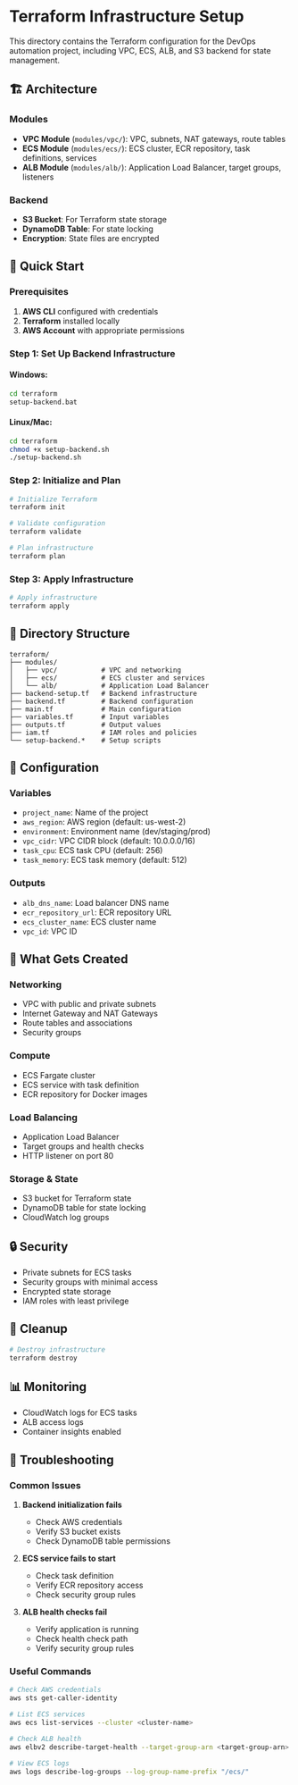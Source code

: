 # Terraform Infrastructure Setup

This directory contains the Terraform configuration for the DevOps automation project, including VPC, ECS, ALB, and S3 backend for state management.

## 🏗️ Architecture

### Modules
- **VPC Module** (`modules/vpc/`): VPC, subnets, NAT gateways, route tables
- **ECS Module** (`modules/ecs/`): ECS cluster, ECR repository, task definitions, services
- **ALB Module** (`modules/alb/`): Application Load Balancer, target groups, listeners

### Backend
- **S3 Bucket**: For Terraform state storage
- **DynamoDB Table**: For state locking
- **Encryption**: State files are encrypted

## 🚀 Quick Start

### Prerequisites
1. **AWS CLI** configured with credentials
2. **Terraform** installed locally
3. **AWS Account** with appropriate permissions

### Step 1: Set Up Backend Infrastructure

#### Windows:
```bash
cd terraform
setup-backend.bat
```

#### Linux/Mac:
```bash
cd terraform
chmod +x setup-backend.sh
./setup-backend.sh
```

### Step 2: Initialize and Plan

```bash
# Initialize Terraform
terraform init

# Validate configuration
terraform validate

# Plan infrastructure
terraform plan
```

### Step 3: Apply Infrastructure

```bash
# Apply infrastructure
terraform apply
```

## 📁 Directory Structure

```
terraform/
├── modules/
│   ├── vpc/           # VPC and networking
│   ├── ecs/           # ECS cluster and services
│   └── alb/           # Application Load Balancer
├── backend-setup.tf   # Backend infrastructure
├── backend.tf         # Backend configuration
├── main.tf            # Main configuration
├── variables.tf       # Input variables
├── outputs.tf         # Output values
├── iam.tf             # IAM roles and policies
└── setup-backend.*    # Setup scripts
```

## 🔧 Configuration

### Variables
- `project_name`: Name of the project
- `aws_region`: AWS region (default: us-west-2)
- `environment`: Environment name (dev/staging/prod)
- `vpc_cidr`: VPC CIDR block (default: 10.0.0.0/16)
- `task_cpu`: ECS task CPU (default: 256)
- `task_memory`: ECS task memory (default: 512)

### Outputs
- `alb_dns_name`: Load balancer DNS name
- `ecr_repository_url`: ECR repository URL
- `ecs_cluster_name`: ECS cluster name
- `vpc_id`: VPC ID

## 🎯 What Gets Created

### Networking
- VPC with public and private subnets
- Internet Gateway and NAT Gateways
- Route tables and associations
- Security groups

### Compute
- ECS Fargate cluster
- ECS service with task definition
- ECR repository for Docker images

### Load Balancing
- Application Load Balancer
- Target groups and health checks
- HTTP listener on port 80

### Storage & State
- S3 bucket for Terraform state
- DynamoDB table for state locking
- CloudWatch log groups

## 🔒 Security

- Private subnets for ECS tasks
- Security groups with minimal access
- Encrypted state storage
- IAM roles with least privilege

## 🧹 Cleanup

```bash
# Destroy infrastructure
terraform destroy
```

## 📊 Monitoring

- CloudWatch logs for ECS tasks
- ALB access logs
- Container insights enabled

## 🚨 Troubleshooting

### Common Issues

1. **Backend initialization fails**
   - Check AWS credentials
   - Verify S3 bucket exists
   - Check DynamoDB table permissions

2. **ECS service fails to start**
   - Check task definition
   - Verify ECR repository access
   - Check security group rules

3. **ALB health checks fail**
   - Verify application is running
   - Check health check path
   - Verify security group rules

### Useful Commands

```bash
# Check AWS credentials
aws sts get-caller-identity

# List ECS services
aws ecs list-services --cluster <cluster-name>

# Check ALB health
aws elbv2 describe-target-health --target-group-arn <target-group-arn>

# View ECS logs
aws logs describe-log-groups --log-group-name-prefix "/ecs/"
```

